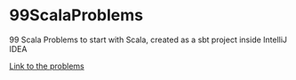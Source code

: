 # 99ScalaProblems
99 Scala Problems to start with Scala, created as a sbt project inside IntelliJ IDEA


[Link to the problems](http://aperiodic.net/phil/scala/s-99/p03.scala)
